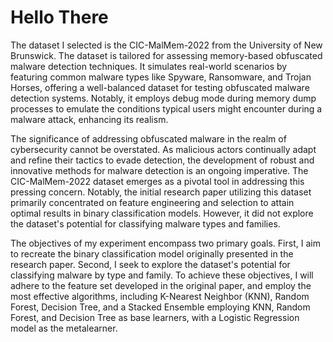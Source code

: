 # Hello There

The dataset I selected is the CIC-MalMem-2022 from the University of New Brunswick. The dataset is tailored for assessing memory-based obfuscated malware detection techniques. It simulates real-world scenarios by featuring common malware types like Spyware, Ransomware, and Trojan Horses, offering a well-balanced dataset for testing obfuscated malware detection systems. Notably, it employs debug mode during memory dump processes to emulate the conditions typical users might encounter during a malware attack, enhancing its realism. 

The significance of addressing obfuscated malware in the realm of cybersecurity cannot be overstated. As malicious actors continually adapt and refine their tactics to evade detection, the development of robust and innovative methods for malware detection is an ongoing imperative. The CIC-MalMem-2022 dataset emerges as a pivotal tool in addressing this pressing concern. Notably, the initial research paper utilizing this dataset primarily concentrated on feature engineering and selection to attain optimal results in binary classification models. However, it did not explore the dataset's potential for classifying malware types and families.

The objectives of my experiment encompass two primary goals. First, I aim to recreate the binary classification model originally presented in the research paper. Second, I seek to explore the dataset's potential for classifying malware by type and family. To achieve these objectives, I will adhere to the feature set developed in the original paper, and employ the most effective algorithms, including K-Nearest Neighbor (KNN), Random Forest, Decision Tree, and a Stacked Ensemble employing KNN, Random Forest, and Decision Tree as base learners, with a Logistic Regression model as the metalearner.
